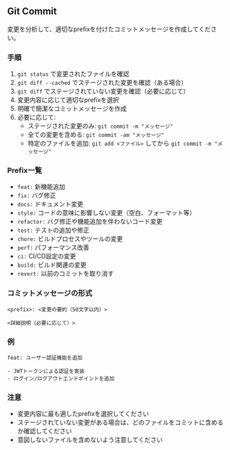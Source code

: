 ## Git Commit

変更を分析して、適切なprefixを付けたコミットメッセージを作成してください。

### 手順

1. `git status` で変更されたファイルを確認
2. `git diff --cached` でステージされた変更を確認（ある場合）
3. `git diff` でステージされていない変更を確認（必要に応じて）
4. 変更内容に応じて適切なprefixを選択
5. 明確で簡潔なコミットメッセージを作成
6. 必要に応じて:
   - ステージされた変更のみ: `git commit -m "メッセージ"`
   - 全ての変更を含める: `git commit -am "メッセージ"`
   - 特定のファイルを追加: `git add <ファイル>` してから `git commit -m "メッセージ"`

### Prefix一覧

- `feat:` 新機能追加
- `fix:` バグ修正
- `docs:` ドキュメント変更
- `style:` コードの意味に影響しない変更（空白、フォーマット等）
- `refactor:` バグ修正や機能追加を伴わないコード変更
- `test:` テストの追加や修正
- `chore:` ビルドプロセスやツールの変更
- `perf:` パフォーマンス改善
- `ci:` CI/CD設定の変更
- `build:` ビルド関連の変更
- `revert:` 以前のコミットを取り消す

### コミットメッセージの形式

```
<prefix>: <変更の要約（50文字以内）>

<詳細説明（必要に応じて）>
```

### 例

```
feat: ユーザー認証機能を追加

- JWTトークンによる認証を実装
- ログイン/ログアウトエンドポイントを追加
```

### 注意

- 変更内容に最も適したprefixを選択してください
- ステージされていない変更がある場合は、どのファイルをコミットに含めるか確認してください
- 意図しないファイルを含めないよう注意してください